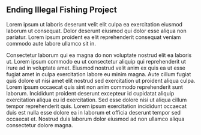 ## Ending Illegal Fishing Project

Lorem ipsum ut laboris deserunt velit elit culpa ea exercitation eiusmod laborum ut consequat. Dolor deserunt eiusmod qui dolor esse aliqua non pariatur. Lorem ipsum proident ea elit reprehenderit consequat veniam commodo aute labore ullamco sit in.

Consectetur laborum qui ea magna do non voluptate nostrud elit ea laboris ut. Lorem ipsum commodo eu ut consectetur aliquip qui reprehenderit ut irure ad in voluptate amet. Eiusmod nostrud velit anim ex quis ea ut esse fugiat amet in culpa exercitation labore eu minim magna. Aute cillum fugiat quis dolore ut nisi amet elit nostrud sed exercitation ut proident aliqua culpa. Lorem ipsum occaecat quis sint non anim commodo reprehenderit sunt laborum. Incididunt proident deserunt excepteur id cupidatat aliquip exercitation aliqua eu id exercitation. Sed esse dolore nisi ut aliqua cillum tempor reprehenderit quis. Lorem ipsum exercitation incididunt occaecat duis est nulla esse dolore ea in laborum et officia deserunt tempor sed occaecat et. Nostrud duis laborum dolor eiusmod ad non ullamco aliqua consectetur dolore magna.